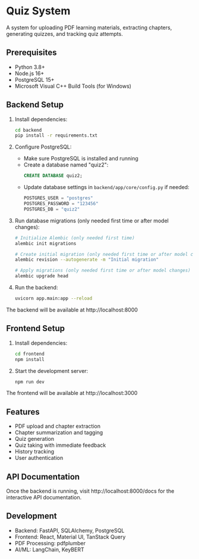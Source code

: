# Quiz System

A system for uploading PDF learning materials, extracting chapters, generating quizzes, and tracking quiz attempts.

## Prerequisites

- Python 3.8+
- Node.js 16+
- PostgreSQL 15+
- Microsoft Visual C++ Build Tools (for Windows)

## Backend Setup

1. Install dependencies:
   ```bash
   cd backend
   pip install -r requirements.txt
   ```

2. Configure PostgreSQL:
   - Make sure PostgreSQL is installed and running
   - Create a database named "quiz2":
     ```sql
     CREATE DATABASE quiz2;
     ```
   - Update database settings in `backend/app/core/config.py` if needed:
     ```python
     POSTGRES_USER = "postgres"
     POSTGRES_PASSWORD = "123456"
     POSTGRES_DB = "quiz2"
     ```

3. Run database migrations (only needed first time or after model changes):
   ```bash
   # Initialize Alembic (only needed first time)
   alembic init migrations

   # Create initial migration (only needed first time or after model changes)
   alembic revision --autogenerate -m "Initial migration"

   # Apply migrations (only needed first time or after model changes)
   alembic upgrade head
   ```

4. Run the backend:
   ```bash
   uvicorn app.main:app --reload
   ```

The backend will be available at http://localhost:8000

## Frontend Setup

1. Install dependencies:
   ```bash
   cd frontend
   npm install
   ```

2. Start the development server:
   ```bash
   npm run dev
   ```

The frontend will be available at http://localhost:3000

## Features

- PDF upload and chapter extraction
- Chapter summarization and tagging
- Quiz generation
- Quiz taking with immediate feedback
- History tracking
- User authentication

## API Documentation

Once the backend is running, visit http://localhost:8000/docs for the interactive API documentation.

## Development

- Backend: FastAPI, SQLAlchemy, PostgreSQL
- Frontend: React, Material UI, TanStack Query
- PDF Processing: pdfplumber
- AI/ML: LangChain, KeyBERT 